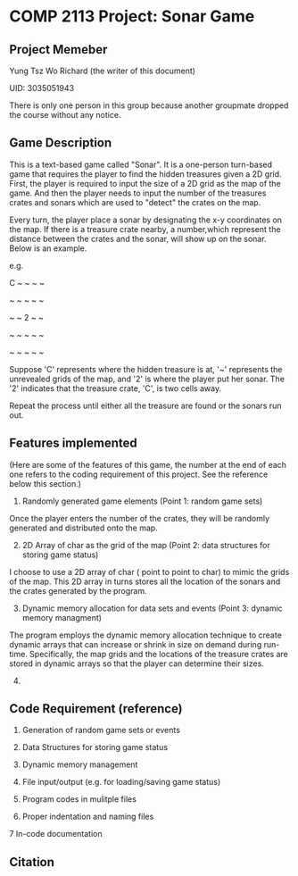 # COMP 2113 Project: Sonar Game

## Project Memeber
Yung Tsz Wo Richard (the writer of this document)


UID: 3035051943

There is only one person in this group because another groupmate dropped the course without any notice.

## Game Description

This is a text-based game called "Sonar".
It is a one-person turn-based game that requires the player to find the hidden treasures given a 2D grid.
First, the player is required to input the size of a 2D grid as the map of the game.
And then the player needs to input the number of the treasures crates and sonars which are used to "detect" the crates on the map.

Every turn, the player place a sonar by designating the x-y coordinates on the map. If there is a treasure crate nearby,
a number,which represent the distance between the crates and the sonar, will show up on the sonar. Below is an example. 


e.g.


C ~ ~ ~ ~

~ ~ ~ ~ ~

~ ~ 2 ~ ~

~ ~ ~ ~ ~ 

~ ~ ~ ~ ~

Suppose 'C' represents where the hidden treasure is at, '~' represents the unrevealed grids of the map, 
and '2' is where the player put her sonar. The '2' indicates that the treasure crate, 'C', is two cells away.


Repeat the process until either all the treasure are found or the sonars run out.


##  Features implemented


(Here are some of the features of this game, the number at the end of each one refers to the coding requirement of this project. See the reference below this section.)


1. Randomly generated game elements (Point 1: random game sets)

Once the player enters the number of the crates, they will be randomly generated and distributed onto the map.

2. 2D Array of char as the grid of the map (Point 2: data structures for storing game status)

I choose to use a 2D array of char ( point to point to char) to mimic the grids of the map. This 2D array in turns stores all the location of the sonars and the crates generated by the program. 

3. Dynamic memory allocation for data sets and events (Point 3: dynamic memory managment)

The program employs the dynamic memory allocation technique to create dynamic arrays that can increase or shrink in size on demand during run-time. Specifically, the map grids and the locations of the treasure crates are stored in dynamic arrays so that the player can determine their sizes.

4. 


## Code Requirement (reference)

1. Generation of random game sets or events

2. Data Structures for storing game status

3. Dynamic memory management

4. File input/output (e.g. for loading/saving game status)

5. Program codes in mulitple files

6. Proper indentation and naming files

7 In-code documentation






## Citation
